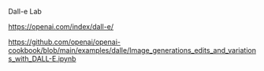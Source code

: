 Dall-e Lab

https://openai.com/index/dall-e/

https://github.com/openai/openai-cookbook/blob/main/examples/dalle/Image_generations_edits_and_variations_with_DALL-E.ipynb
